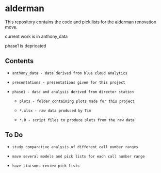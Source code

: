 # alderman
This repository contains the code and pick lists for the alderman renovation move.

current work is in anthony_data

phase1 is depricated

## Contents

* `anthony_data - data derived from blue cloud analytics`

* `presentations - presentations given for this project`

* `phase1 - data and analysis derived from director station`

  * `plots - folder containing plots made for this project`

  * `*.xlsx - raw data produced by Tim`

  * `*.R - script files to produce plots from the raw data`
  
## To Do

* `study comparative analysis of different call number ranges`

* `mave several models and pick lists for each call number range`

* `have liaisons review pick lists`
